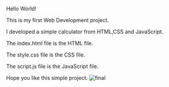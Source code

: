 Hello World!

This is my first Web Development project.

I developed a simple calculator from HTML,CSS and JavaScript.

The index.html file is the HTML file.

The style.css file is the CSS file.

The script.js file is the JavaScript file.

Hope you like this simple project.
![final](https://user-images.githubusercontent.com/31651398/51206927-5fa02980-192f-11e9-9edd-191bd573023a.png)






